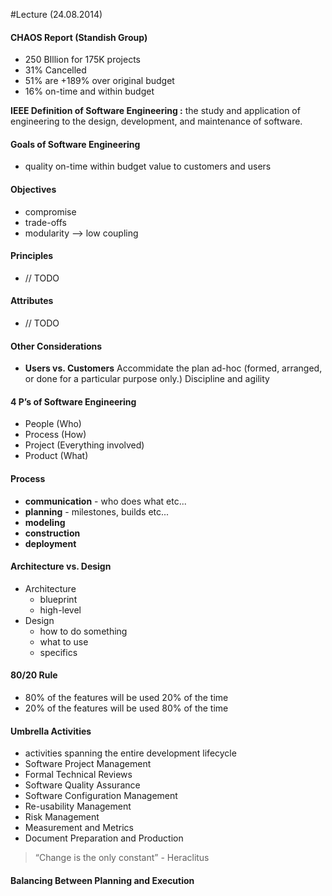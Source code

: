 #Lecture (24.08.2014)

#### CHAOS Report (Standish Group)
* 250 BIllion for 175K projects
* 31% Cancelled
* 51% are +189% over original budget
* 16% on-time and within budget


**IEEE Definition of Software Engineering :** the study and application of engineering to the design, development, and maintenance of software.

#### Goals of Software Engineering
* quality on-time within budget value to customers and users

#### Objectives
* compromise
* trade-offs
* modularity --> low coupling

#### Principles
* // TODO

#### Attributes
* // TODO

#### Other Considerations
* **Users vs. Customers** Accommidate the plan ad-hoc (formed, arranged, or done for a particular purpose only.)
Discipline and agility

#### 4 P’s of Software Engineering
* People (Who)
* Process (How)
* Project (Everything involved)
* Product (What)

#### Process
* **communication** - who does what etc...
* **planning** - milestones, builds etc...
* **modeling**
* **construction**
* **deployment**

#### Architecture vs. Design
* Architecture
    * blueprint
    * high-level
* Design
    * how to do something
    * what to use
    * specifics

#### 80/20 Rule
* 80% of the features will be used 20% of the time
* 20% of the features will be used 80% of the time

#### Umbrella Activities
* activities spanning the entire development lifecycle
* Software Project Management
* Formal Technical Reviews
* Software Quality Assurance
* Software Configuration Management
* Re-usability Management
* Risk Management
* Measurement and Metrics
* Document Preparation and Production

>“Change is the only constant”
>       \- Heraclitus

#### Balancing Between Planning and Execution
